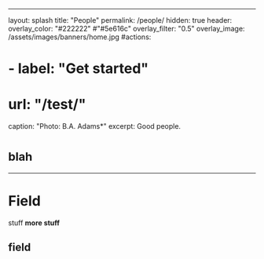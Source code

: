 
---
layout: splash
title: "People"
permalink: /people/
hidden: true
header:
  overlay_color: "#222222" #"#5e616c"
  overlay_filter: "0.5"
  overlay_image: /assets/images/banners/home.jpg
  #actions:
  #  - label: "Get started"
  #    url: "/test/"
  caption: "Photo: B.A. Adams*"
excerpt: Good people.<br />
#         <small>blah</small>
---

# Field

stuff **more stuff**

## field
